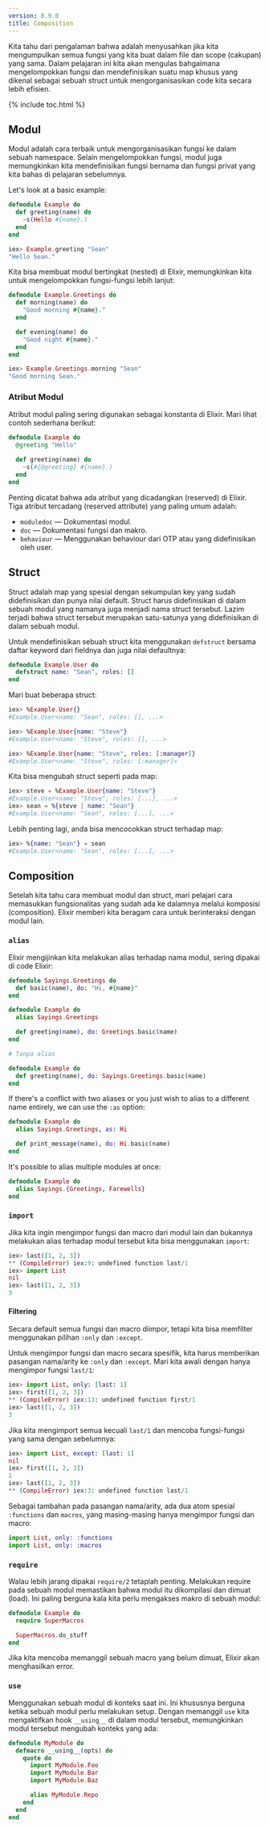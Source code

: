 ```yaml
---
version: 0.9.0
title: Composition
---
```


Kita tahu dari pengalaman bahwa adalah menyusahkan jika kita mengumpulkan semua fungsi yang kita buat dalam file dan scope (cakupan) yang sama.  Dalam pelajaran ini kita akan mengulas bahgaimana mengelompokkan fungsi dan mendefinisikan suatu map khusus yang dikenal sebagai sebuah struct untuk mengorganisasikan code kita secara lebih efisien.

{% include toc.html %}

## Modul

Modul adalah cara terbaik untuk mengorganisasikan fungsi ke dalam sebuah namespace.  Selain mengelompokkan fungsi, modul juga memungkinkan kita mendefinisikan fungsi bernama dan fungsi privat yang kita bahas di pelajaran sebelumnya.

Let's look at a basic example:

``` elixir
defmodule Example do
  def greeting(name) do
    ~s(Hello #{name}.)
  end
end

iex> Example.greeting "Sean"
"Hello Sean."
```

Kita bisa membuat modul bertingkat (nested) di Elixir, memungkinkan kita untuk mengelompokkan fungsi-fungsi lebih lanjut:

```elixir
defmodule Example.Greetings do
  def morning(name) do
    "Good morning #{name}."
  end

  def evening(name) do
    "Good night #{name}."
  end
end

iex> Example.Greetings.morning "Sean"
"Good morning Sean."
```

### Atribut Modul

Atribut modul paling sering digunakan sebagai konstanta di Elixir.  Mari lihat contoh sederhana berikut:

```elixir
defmodule Example do
  @greeting "Hello"

  def greeting(name) do
    ~s(#{@greeting} #{name}.)
  end
end
```

Penting dicatat bahwa ada atribut yang dicadangkan (reserved) di Elixir.  Tiga atribut tercadang (reserved attribute) yang paling umum adalah:

+ `moduledoc` — Dokumentasi modul.
+ `doc` — Dokumentasi fungsi dan makro.
+ `behaviour` — Menggunakan behaviour dari OTP atau yang didefinisikan oleh user.

## Struct

Struct adalah map yang spesial dengan sekumpulan key yang sudah didefinisikan dan punya nilai default.  Struct harus didefinisikan di dalam sebuah modul yang namanya juga menjadi nama struct tersebut.  Lazim terjadi bahwa struct tersebut merupakan satu-satunya yang didefinisikan di dalam sebuah modul.

Untuk mendefinisikan sebuah struct kita menggunakan `defstruct` bersama daftar keyword dari fieldnya dan juga nilai defaultnya:

```elixir
defmodule Example.User do
  defstruct name: "Sean", roles: []
end
```

Mari buat beberapa struct:

```elixir
iex> %Example.User{}
#Example.User<name: "Sean", roles: [], ...>

iex> %Example.User{name: "Steve"}
#Example.User<name: "Steve", roles: [], ...>

iex> %Example.User{name: "Steve", roles: [:manager]}
#Example.User<name: "Steve", roles: [:manager]>
```

Kita bisa mengubah struct seperti pada map:

```elixir
iex> steve = %Example.User{name: "Steve"}
#Example.User<name: "Steve", roles: [...], ...>
iex> sean = %{steve | name: "Sean"}
#Example.User<name: "Sean", roles: [...], ...>
```

Lebih penting lagi, anda bisa mencocokkan struct terhadap map:

```elixir
iex> %{name: "Sean"} = sean
#Example.User<name: "Sean", roles: [...], ...>
```

## Composition

Setelah kita tahu cara membuat modul dan struct, mari pelajari cara memasukkan fungsionalitas yang sudah ada ke dalamnya melalui komposisi (composition).  Elixir memberi kita beragam cara untuk berinteraksi dengan modul lain.

### `alias`

Elixir mengijinkan kita melakukan alias terhadap nama modul, sering dipakai di code Elixir:

```elixir
defmodule Sayings.Greetings do
  def basic(name), do: "Hi, #{name}"
end

defmodule Example do
  alias Sayings.Greetings

  def greeting(name), do: Greetings.basic(name)
end

# Tanpa alias

defmodule Example do
  def greeting(name), do: Sayings.Greetings.basic(name)
end
```

If there's a conflict with two aliases or you just wish to alias to a different name entirely, we can use the `:as` option:

```elixir
defmodule Example do
  alias Sayings.Greetings, as: Hi

  def print_message(name), do: Hi.basic(name)
end
```

It's possible to alias multiple modules at once:

```elixir
defmodule Example do
  alias Sayings.{Greetings, Farewells}
end
```

### `import`

Jika kita ingin mengimpor fungsi dan macro dari modul lain dan bukannya melakukan alias terhadap modul tersebut kita bisa menggunakan `import`:

```elixir
iex> last([1, 2, 3])
** (CompileError) iex:9: undefined function last/1
iex> import List
nil
iex> last([1, 2, 3])
3
```

#### Filtering

Secara default semua fungsi dan macro diimpor, tetapi kita bisa memfilter menggunakan pilihan `:only` dan `:except`.

Untuk mengimpor fungsi dan macro secara spesifik, kita harus memberikan pasangan nama/arity ke `:only` dan `:except`.  Mari kita awali dengan hanya mengimpor fungsi `last/1`:

```elixir
iex> import List, only: [last: 1]
iex> first([1, 2, 3])
** (CompileError) iex:13: undefined function first/1
iex> last([1, 2, 3])
3
```

Jika kita mengimport semua kecuali `last/1` dan mencoba fungsi-fungsi yang sama dengan sebelumnya:

```elixir
iex> import List, except: [last: 1]
nil
iex> first([1, 2, 3])
1
iex> last([1, 2, 3])
** (CompileError) iex:3: undefined function last/1
```

Sebagai tambahan pada pasangan nama/arity, ada dua atom spesial `:functions` dan `macros`, yang masing-masing hanya mengimpor fungsi dan macro:

```elixir
import List, only: :functions
import List, only: :macros
```

### `require`

Walau lebih jarang dipakai `require/2` tetaplah penting.  Melakukan require pada sebuah modul memastikan bahwa modul itu dikompilasi dan dimuat (load).  Ini paling berguna kala kita perlu mengakses makro di sebuah modul:

```elixir
defmodule Example do
  require SuperMacros

  SuperMacros.do_stuff
end
```

Jika kita mencoba memanggil sebuah macro yang belum dimuat, Elixir akan menghasilkan error.

### `use`

Menggunakan sebuah modul di konteks saat ini.  Ini khususnya berguna ketika sebuah modul perlu melakukan setup.  Dengan memanggil `use` kita mengaktifkan hook `__using__` di dalam modul tersebut, memungkinkan modul tersebut mengubah konteks yang ada:

```elixir
defmodule MyModule do
  defmacro __using__(opts) do
    quote do
      import MyModule.Foo
      import MyModule.Bar
      import MyModule.Baz

      alias MyModule.Repo
    end
  end
end
```
